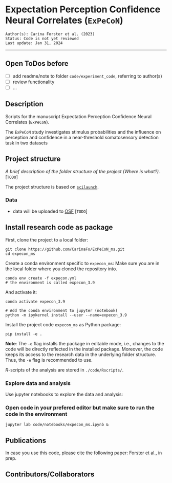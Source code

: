 # Expectation Perception Confidence Neural Correlates (`ExPeCoN`)

    Author(s): Carina Forster et al. (2023)
    Status: Code is not yet reviewed
    Last update: Jan 31, 2024
***

## Open ToDos before

- [ ] add readme/note to folder `code/experiment_code`, referring to author(s)
- [ ] review functionality
- [ ] ...

## Description

Scripts for the manuscript Expectation Perception Confidence Neural Correlates (`ExPeCoN`).

The `ExPeCoN` study investigates stimulus probabilities and the influence on perception and confidence in a
near-threshold somatosensory detection task in two datasets

## Project structure

*A brief description of the folder structure of the project (Where is what?).* [`TODO`]

The project structure is based on [`scilaunch`](https://github.com/SHEscher/scilaunch).

### Data

* data will be uploaded to [OSF](https://osf.io) [`TODO`]

## Install research code as package

First, clone the project to a local folder:

```shell
git clone https://github.com/CarinaFo/ExPeCoN_ms.git
cd expecon_ms
```

Create a conda environment specific to `expecon_ms`:
Make sure you are in the local folder where you cloned the repository into.

```shell
conda env create -f expecon.yml
# the environment is called expecon_3.9
```

And activate it:

```shell
conda activate expecon_3.9

# Add the conda environment to jupyter (notebook)
python -m ipykernel install --user --name=expecon_3.9
```

Install the project code `expecon_ms` as Python package:

```shell
pip install -e .
```

**Note**: The `-e` flag installs the package in editable mode,
i.e., changes to the code will be directly reflected in the installed package.
Moreover, the code keeps its access to the research data in the underlying folder structure.
Thus, the `-e` flag is recommended to use.

*R*-scripts of the analysis are stored in `./code/Rscripts/`.

### Explore data and analysis

Use jupyter notebooks to explore the data and analysis:

### Open code in your prefered editor but make sure to run the code in the environment

```shell
jupyter lab code/notebooks/expecon_ms.ipynb &
```

## Publications

In case you use this code, please cite the following paper: Forster et al., in prep.

## Contributors/Collaborators
